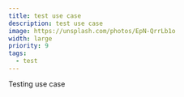 ```yaml
---
title: test use case
description: test use case
image: https://unsplash.com/photos/EpN-QrrLb1o
width: large
priority: 9
tags:
  - test
---
```

Testing use case